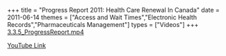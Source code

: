 +++
title = "Progress Report 2011: Health Care Renewal In Canada"
date = 2011-06-14
themes = ["Access and Wait Times","Electronic Health Records","Pharmaceuticals Management"]
types = ["Videos"]
+++
[3.3.5_ProgressReport.mp4](/files/3.3.5_ProgressReport.mp4)

[YouTube Link](https://www.youtube.com/watch?v=6YO43jj6kLs)
